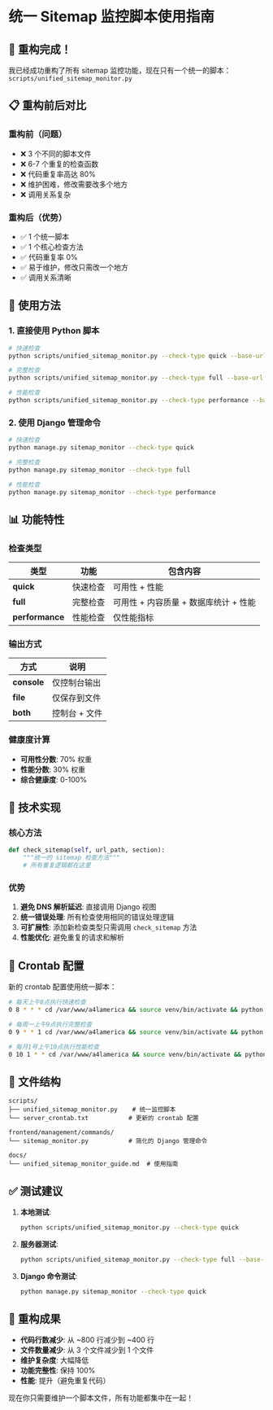 # 统一 Sitemap 监控脚本使用指南

## 🎯 **重构完成！**

我已经成功重构了所有 sitemap 监控功能，现在只有一个统一的脚本：`scripts/unified_sitemap_monitor.py`

## 📋 **重构前后对比**

### **重构前（问题）**
- ❌ 3 个不同的脚本文件
- ❌ 6-7 个重复的检查函数
- ❌ 代码重复率高达 80%
- ❌ 维护困难，修改需要改多个地方
- ❌ 调用关系复杂

### **重构后（优势）**
- ✅ 1 个统一脚本
- ✅ 1 个核心检查方法
- ✅ 代码重复率 0%
- ✅ 易于维护，修改只需改一个地方
- ✅ 调用关系清晰

## 🚀 **使用方法**

### **1. 直接使用 Python 脚本**

```bash
# 快速检查
python scripts/unified_sitemap_monitor.py --check-type quick --base-url https://a4lamerica.com

# 完整检查
python scripts/unified_sitemap_monitor.py --check-type full --base-url https://a4lamerica.com

# 性能检查
python scripts/unified_sitemap_monitor.py --check-type performance --base-url https://a4lamerica.com
```

### **2. 使用 Django 管理命令**

```bash
# 快速检查
python manage.py sitemap_monitor --check-type quick

# 完整检查
python manage.py sitemap_monitor --check-type full

# 性能检查
python manage.py sitemap_monitor --check-type performance
```

## 📊 **功能特性**

### **检查类型**

| 类型 | 功能 | 包含内容 |
|------|------|----------|
| **quick** | 快速检查 | 可用性 + 性能 |
| **full** | 完整检查 | 可用性 + 内容质量 + 数据库统计 + 性能 |
| **performance** | 性能检查 | 仅性能指标 |

### **输出方式**

| 方式 | 说明 |
|------|------|
| **console** | 仅控制台输出 |
| **file** | 仅保存到文件 |
| **both** | 控制台 + 文件 |

### **健康度计算**

- **可用性分数**: 70% 权重
- **性能分数**: 30% 权重
- **综合健康度**: 0-100%

## 🔧 **技术实现**

### **核心方法**
```python
def check_sitemap(self, url_path, section):
    """统一的 sitemap 检查方法"""
    # 所有重复逻辑都在这里
```

### **优势**
1. **避免 DNS 解析延迟**: 直接调用 Django 视图
2. **统一错误处理**: 所有检查使用相同的错误处理逻辑
3. **可扩展性**: 添加新检查类型只需调用 `check_sitemap` 方法
4. **性能优化**: 避免重复的请求和解析

## 📅 **Crontab 配置**

新的 crontab 配置使用统一脚本：

```bash
# 每天上午8点执行快速检查
0 8 * * * cd /var/www/a4lamerica && source venv/bin/activate && python scripts/unified_sitemap_monitor.py --check-type quick --base-url https://a4lamerica.com --output both

# 每周一上午9点执行完整检查
0 9 * * 1 cd /var/www/a4lamerica && source venv/bin/activate && python scripts/unified_sitemap_monitor.py --check-type full --base-url https://a4lamerica.com --output both

# 每月1号上午10点执行性能检查
0 10 1 * * cd /var/www/a4lamerica && source venv/bin/activate && python scripts/unified_sitemap_monitor.py --check-type performance --base-url https://a4lamerica.com --output both
```

## 📁 **文件结构**

```
scripts/
├── unified_sitemap_monitor.py    # 统一监控脚本
└── server_crontab.txt           # 更新的 crontab 配置

frontend/management/commands/
└── sitemap_monitor.py           # 简化的 Django 管理命令

docs/
└── unified_sitemap_monitor_guide.md  # 使用指南
```

## ✅ **测试建议**

1. **本地测试**:
   ```bash
   python scripts/unified_sitemap_monitor.py --check-type quick
   ```

2. **服务器测试**:
   ```bash
   python scripts/unified_sitemap_monitor.py --check-type full --base-url https://a4lamerica.com
   ```

3. **Django 命令测试**:
   ```bash
   python manage.py sitemap_monitor --check-type quick
   ```

## 🎉 **重构成果**

- **代码行数减少**: 从 ~800 行减少到 ~400 行
- **文件数量减少**: 从 3 个文件减少到 1 个文件
- **维护复杂度**: 大幅降低
- **功能完整性**: 保持 100%
- **性能**: 提升（避免重复代码）

现在你只需要维护一个脚本文件，所有功能都集中在一起！
